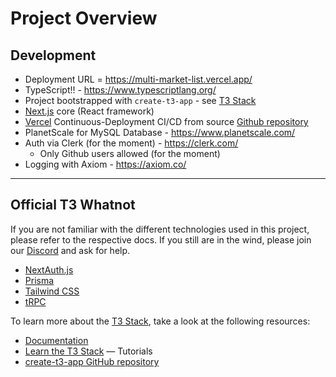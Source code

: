 # Project Overview

## Development

- Deployment URL = https://multi-market-list.vercel.app/
- TypeScript!! - https://www.typescriptlang.org/
- Project bootstrapped with `create-t3-app` - see [T3 Stack](https://create.t3.gg/)
- [Next.js](https://nextjs.org) core (React framework)
- [Vercel](https://vercel.com/) Continuous-Deployment CI/CD from source [Github repository](https://github.com/r-i-c-h/multi-market-list)
- PlanetScale for MySQL Database - https://www.planetscale.com/
- Auth via Clerk (for the moment) - https://clerk.com/
  - Only Github users allowed (for the moment)
- Logging with Axiom - https://axiom.co/

---

## Official T3 Whatnot

If you are not familiar with the different technologies used in this project, please refer to the respective docs. If you still are in the wind, please join our [Discord](https://t3.gg/discord) and ask for help.

- [NextAuth.js](https://next-auth.js.org)
- [Prisma](https://prisma.io)
- [Tailwind CSS](https://tailwindcss.com)
- [tRPC](https://trpc.io)

To learn more about the [T3 Stack](https://create.t3.gg/), take a look at the following resources:

- [Documentation](https://create.t3.gg/)
- [Learn the T3 Stack](https://create.t3.gg/en/faq#what-learning-resources-are-currently-available) — Tutorials
- [create-t3-app GitHub repository](https://github.com/t3-oss/create-t3-app)
